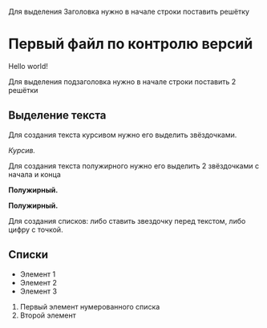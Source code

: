 Для выделения Заголовка нужно в начале строки поставить решётку

# Первый файл по контролю версий
Hello world!

Для выделения подзаголовка нужно в начале строки поставить 2 решётки

 ## Выделение текста

Для создания текста курсивом нужно его выделить звёздочками.

 *Курсив.*

Для создания текста полужирного нужно его выделить 2 звёздочками с начала и конца

**Полужирный.**


**Полужирный.**

Для создания списков: либо ставить звездочку перед текстом, либо цифру с точкой.

## Списки

* Элемент 1
* Элемент 2
* Элемент 3

1. Первый элемент нумерованного списка
2. Второй элемент


